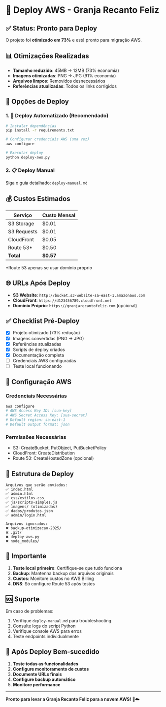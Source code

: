 # 🚀 Deploy AWS - Granja Recanto Feliz

## ✅ Status: Pronto para Deploy

O projeto foi **otimizado em 73%** e está pronto para migração AWS.

## 📊 Otimizações Realizadas

- **Tamanho reduzido**: 45MB → 12MB (73% economia)
- **Imagens otimizadas**: PNG → JPG (91% economia)
- **Arquivos limpos**: Removidos desnecessários
- **Referências atualizadas**: Todos os links corrigidos

## 🎯 Opções de Deploy

### 1. 🤖 Deploy Automatizado (Recomendado)
```bash
# Instalar dependências
pip install -r requirements.txt

# Configurar credenciais AWS (uma vez)
aws configure

# Executar deploy
python deploy-aws.py
```

### 2. 📋 Deploy Manual
Siga o guia detalhado: `deploy-manual.md`

## 💰 Custos Estimados

| Serviço | Custo Mensal |
|---------|--------------|
| S3 Storage | $0.01 |
| S3 Requests | $0.01 |
| CloudFront | $0.05 |
| Route 53* | $0.50 |
| **Total** | **$0.57** |

*Route 53 apenas se usar domínio próprio

## 🌐 URLs Após Deploy

- **S3 Website**: `http://bucket.s3-website-sa-east-1.amazonaws.com`
- **CloudFront**: `https://d123456789.cloudfront.net`
- **Domínio Próprio**: `https://granjarecantofeliz.com` (opcional)

## ✅ Checklist Pré-Deploy

- [x] Projeto otimizado (73% redução)
- [x] Imagens convertidas (PNG → JPG)
- [x] Referências atualizadas
- [x] Scripts de deploy criados
- [x] Documentação completa
- [ ] Credenciais AWS configuradas
- [ ] Teste local funcionando

## 🔧 Configuração AWS

### Credenciais Necessárias
```bash
aws configure
# AWS Access Key ID: [sua-key]
# AWS Secret Access Key: [sua-secret]
# Default region: sa-east-1
# Default output format: json
```

### Permissões Necessárias
- S3: CreateBucket, PutObject, PutBucketPolicy
- CloudFront: CreateDistribution
- Route 53: CreateHostedZone (opcional)

## 📁 Estrutura de Deploy

```
Arquivos que serão enviados:
✅ index.html
✅ admin.html
✅ css/estilos.css
✅ js/scripts-simples.js
✅ imagens/ (otimizadas)
✅ dados/produtos.json
✅ admin/login.html

Arquivos ignorados:
❌ backup-otimizacao-2025/
❌ .git/
❌ deploy-aws.py
❌ node_modules/
```

## 🚨 Importante

1. **Teste local primeiro**: Certifique-se que tudo funciona
2. **Backup**: Mantenha backup dos arquivos originais
3. **Custos**: Monitore custos no AWS Billing
4. **DNS**: Só configure Route 53 após testes

## 🆘 Suporte

Em caso de problemas:
1. Verifique `deploy-manual.md` para troubleshooting
2. Consulte logs do script Python
3. Verifique console AWS para erros
4. Teste endpoints individualmente

## 🎉 Após Deploy Bem-sucedido

1. **Teste todas as funcionalidades**
2. **Configure monitoramento de custos**
3. **Documente URLs finais**
4. **Configure backup automático**
5. **Monitore performance**

---

**Pronto para levar a Granja Recanto Feliz para a nuvem AWS!** 🌱☁️